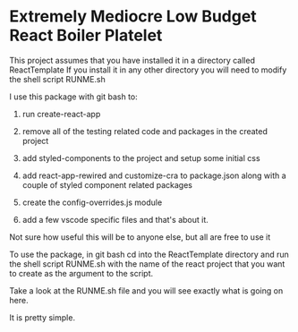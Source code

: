 # Extremely Mediocre Low Budget React Boiler Platelet

This project assumes that you have installed it in a directory called ReactTemplate
If you install it in any other directory you will need to modify the shell script RUNME.sh

I use this package with git bash to:

1. run create-react-app

2. remove all of the testing related code and packages in the created project

3. add styled-components to the project and setup some initial css

4. add react-app-rewired and customize-cra to package.json along with a couple of styled component related packages

5. create the config-overrides.js module 

6. add a few vscode specific files and that's about it.

Not sure how useful this will be to anyone else, but all are free to use it

To use the package, in git bash cd into the ReactTemplate directory and run the shell script RUNME.sh with the name of the react project that you want to create as the argument to the script.

Take a look at the RUNME.sh file and you will see exactly what is going on here.

It is pretty simple.